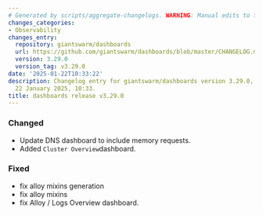 ```yaml
---
# Generated by scripts/aggregate-changelogs. WARNING: Manual edits to this files will be overwritten.
changes_categories:
- Observability
changes_entry:
  repository: giantswarm/dashboards
  url: https://github.com/giantswarm/dashboards/blob/master/CHANGELOG.md#3290---2025-01-22
  version: 3.29.0
  version_tag: v3.29.0
date: '2025-01-22T10:33:22'
description: Changelog entry for giantswarm/dashboards version 3.29.0, published on
  22 January 2025, 10:33.
title: dashboards release v3.29.0
---
```


### Changed
- Update DNS dashboard to include memory requests.
- Added `Cluster Overview`dashboard.
### Fixed
- fix alloy mixins generation
- fix alloy mixins
- fix Alloy / Logs Overview dashboard.
